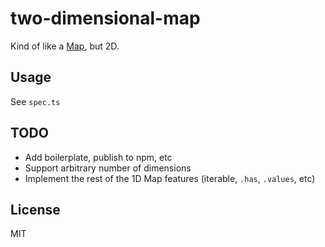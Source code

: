 # two-dimensional-map

Kind of like a
[Map](https://developer.mozilla.org/en-US/docs/Web/JavaScript/Reference/Global_Objects/Map),
but 2D.

## Usage

See `spec.ts`

## TODO

- Add boilerplate, publish to npm, etc
- Support arbitrary number of dimensions
- Implement the rest of the 1D Map features (iterable, `.has`, `.values`, etc)

## License

MIT
